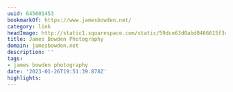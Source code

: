 ```yaml
---
uuid: 645601453
bookmarkOf: https://www.jamesbowden.net/
category: link
headImage: http://static1.squarespace.com/static/59dce63d0abd0466615f3ce4/t/5f846d538fc0336d8f4e1b9c/1602514401005/JB3_small.png?format=1500w
title: James Bowden Photography
domain: jamesbowden.net
description: ''
tags:
- james bowden photography
date: '2023-01-26T19:51:39.878Z'
highlights:
---
```



